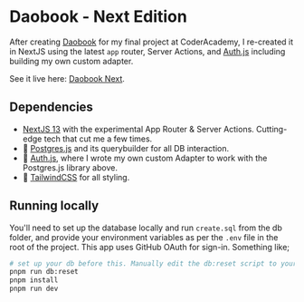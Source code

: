 # Daobook - Next Edition

After creating [Daobook](https://www.daobook.com.au/) for my final project at CoderAcademy, I re-created it in NextJS using the latest `app` router, Server Actions, and [Auth.js](authjs.dev/) including building my own custom adapter.

See it live here: [Daobook Next](https://daobook-next.vercel.app).

## Dependencies

- [NextJS 13](https://nextjs.org/) with the experimental App Router & Server Actions. Cutting-edge tech that cut me a few times.
- 🧮 [Postgres.js](https://github.com/porsager/postgres) and its querybuilder for all DB interaction.
- 🧭 [Auth.js](https://authjs.dev), where I wrote my own custom Adapter to work with the Postgres.js library above.
- 🎨 [TailwindCSS](https://tailwindcss.com/) for all styling.

## Running locally

You'll need to set up the database locally and run `create.sql` from the db folder, and provide your environment variables as per the `.env` file in the root of the project. This app uses GitHub OAuth for sign-in. Something like;

```bash
# set up your db before this. Manually edit the db:reset script to your values.
pnpm run db:reset
pnpm install
pnpm run dev
```
